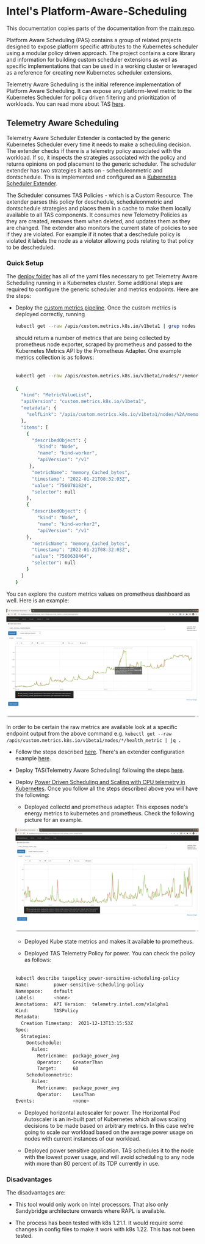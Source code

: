 # Intel's Platform-Aware-Scheduling

This documentation copies parts of the documentation from the [main repo](https://github.com/intel/platform-aware-scheduling).

Platform Aware Scheduling (PAS) contains a group of related projects designed to expose platform specific attributes to the Kubernetes scheduler using a modular policy driven approach. The project contains a core library and information for building custom scheduler extensions as well as specific implementations that can be used in a working cluster or leveraged as a reference for creating new Kubernetes scheduler extensions.

Telemetry Aware Scheduling is the initial reference implementation of Platform Aware Scheduling. It can expose any platform-level metric to the Kubernetes Scheduler for policy driven filtering and prioritization of workloads. You can read more about TAS [here](https://github.com/intel/platform-aware-scheduling/tree/master/telemetry-aware-scheduling).

## Telemetry Aware Scheduling

Telemetry Aware Scheduler Extender is contacted by the generic Kubernetes Scheduler every time it needs to make a scheduling decision. The extender checks if there is a telemetry policy associated with the workload. If so, it inspects the strategies associated with the policy and returns opinions on pod placement to the generic scheduler. The scheduler extender has two strategies it acts on - scheduleonmetric and dontschedule. This is implemented and configured as a [Kubernetes Scheduler Extender](https://kubernetes.io/docs/concepts/configuration/manage-compute-resources-container/#cluster-level-extended-resources).

The Scheduler consumes TAS Policies - which is a Custom Resource. The extender parses this policy for deschedule, scheduleonmetric and dontschedule strategies and places them in a cache to make them locally available to all TAS components. It consumes new Telemetry Policies as they are created, removes them when deleted, and updates them as they are changed. The extender also monitors the current state of policies to see if they are violated. For example if it notes that a deschedule policy is violated it labels the node as a violator allowing pods relating to that policy to be descheduled.

### Quick Setup

The [deploy folder](https://github.com/intel/platform-aware-scheduling/tree/8529a6b/telemetry-aware-scheduling/deploy) has all of the yaml files necessary to get Telemetry Aware Scheduling running in a Kubernetes cluster. Some additional steps are required to configure the generic scheduler and metrics endpoints. Here are the steps:

- Deploy the [custom metrics pipeline](https://github.com/intel/platform-aware-scheduling/blob/master/telemetry-aware-scheduling/docs/custom-metrics.md). Once the custom metrics is deployed correctly, running

  ```bash
  kubectl get --raw /apis/custom.metrics.k8s.io/v1beta1 | grep nodes | jq .
  ```

  should return a number of metrics that are being collected by prometheus node exporter, scraped by prometheus and passed to the Kubernetes Metrics API by the Prometheus Adapter. One example metrics collection is as follows:

  ```bash

  kubectl get --raw /apis/custom.metrics.k8s.io/v1beta1/nodes/*/memory_Cached_bytes | jq .

  {
    "kind": "MetricValueList",
    "apiVersion": "custom.metrics.k8s.io/v1beta1",
    "metadata": {
      "selfLink": "/apis/custom.metrics.k8s.io/v1beta1/nodes/%2A/memory_Cached_bytes"
    },
    "items": [
      {
        "describedObject": {
          "kind": "Node",
          "name": "kind-worker",
          "apiVersion": "/v1"
       },
        "metricName": "memory_Cached_bytes",
        "timestamp": "2022-01-21T08:32:03Z",
        "value": "7560781824",
        "selector": null
      },
      {
        "describedObject": {
          "kind": "Node",
          "name": "kind-worker2",
          "apiVersion": "/v1"
      },
        "metricName": "memory_Cached_bytes",
        "timestamp": "2022-01-21T08:32:03Z",
        "value": "7560638464",
        "selector": null
      }
    ]
  }
  ```

You can explore the custom metrics values on prometheus dashboard as well. Here is an example:

![Prometheus custom metrics](images/prometheus_custom_metrics.png)

In order to be certain the raw metrics are available look at a specific endpoint output from the above command e.g. `kubectl get --raw /apis/custom.metrics.k8s.io/v1beta1/nodes/*/health_metric | jq .`

- Follow the steps described [here](https://github.com/intel/platform-aware-scheduling/tree/master/telemetry-aware-scheduling#extender-configuration). There's an extender configuration example [here](https://github.com/intel/platform-aware-scheduling/tree/master/telemetry-aware-scheduling/deploy/extender-configuration).

- Deploy TAS(Telemetry Aware Scheduling) following the steps [here](https://github.com/intel/platform-aware-scheduling/tree/master/telemetry-aware-scheduling#deploy-tas).

- Deploy [Power Driven Scheduling and Scaling with CPU telemetry in Kubernetes](https://github.com/intel/platform-aware-scheduling/blob/master/telemetry-aware-scheduling/docs/power/README.md). Once you follow all the steps described above you will have the following:

   - Deployed collectd and prometheus adapter. This exposes node's energy metrics to kubernetes and prometheus. Check the following picture for an example.

  ![Prometheus node energy](images/prometheus_node_energy.png)

   - Deployed Kube state metrics and makes it available to prometheus.

   - Deployed TAS Telemetry Policy for power. You can check the policy as follows:

  ```bash

  kubectl describe taspolicy power-sensitive-scheduling-policy
  Name:         power-sensitive-scheduling-policy
  Namespace:    default
  Labels:       <none>
  Annotations:  API Version:  telemetry.intel.com/v1alpha1
  Kind:         TASPolicy
  Metadata:
    Creation Timestamp:  2021-12-13T13:15:53Z
  Spec:
    Strategies:
      Dontschedule:
        Rules:
          Metricname:  package_power_avg
          Operator:    GreaterThan
          Target:      60
      Scheduleonmetric:
        Rules:
          Metricname:  package_power_avg
          Operator:    LessThan
  Events:              <none>

  ```

   - Deployed horizontal autoscaler for power. The Horizontal Pod Autoscaler is an in-built part of Kubernetes which allows scaling decisions to be made based on arbitrary metrics. In this case we're going to scale our workload based on the average power usage on nodes with current instances of our workload.

   - Deployed power sensitive application. TAS schedules it to the node with the lowest power usage, and will avoid scheduling to any node with more than 80 percent of its TDP currently in use.

### Disadvantages

The disadvantages are:

- This tool would only work on Intel processors. That also only Sandybridge architecture onwards where RAPL is available.

- The process has been tested with k8s 1.21.1. It would require some changes in config files to make it work with k8s 1.22. This has not been tested.
